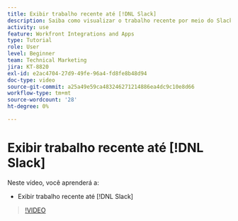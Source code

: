```yaml
---
title: Exibir trabalho recente até [!DNL Slack]
description: Saiba como visualizar o trabalho recente por meio do Slack
activity: use
feature: Workfront Integrations and Apps
type: Tutorial
role: User
level: Beginner
team: Technical Marketing
jira: KT-8820
exl-id: e2ac4704-27d9-49fe-96a4-fd8fe8b48d94
doc-type: video
source-git-commit: a25a49e59ca483246271214886ea4dc9c10e8d66
workflow-type: tm+mt
source-wordcount: '28'
ht-degree: 0%

---
```


# Exibir trabalho recente até [!DNL Slack]

Neste vídeo, você aprenderá a:

* Exibir trabalho recente até [!DNL Slack]

>[!VIDEO](https://video.tv.adobe.com/v/335120/?quality=12&learn=on)
